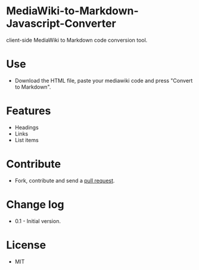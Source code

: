 MediaWiki-to-Markdown-Javascript-Converter
==========================================

client-side MediaWiki to Markdown code conversion tool.

# Use
* Download the HTML file, paste your mediawiki code and press "Convert to Markdown".

# Features
* Headings
* Links
* List items

# Contribute
* Fork, contribute and send a [pull request](https://help.github.com/articles/fork-a-repo).

# Change log
* 0.1 - Initial version.

# License
* MIT
